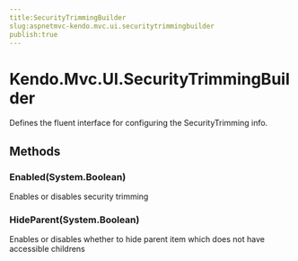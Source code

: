 ```yaml
---
title:SecurityTrimmingBuilder
slug:aspnetmvc-kendo.mvc.ui.securitytrimmingbuilder
publish:true
---
```


# Kendo.Mvc.UI.SecurityTrimmingBuilder
Defines the fluent interface for configuring the SecurityTrimming info.



## Methods

### Enabled(System.Boolean)
Enables or disables security trimming





### HideParent(System.Boolean)
Enables or disables whether to hide parent item which does not have accessible childrens






